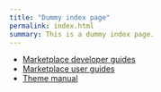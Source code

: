 ```yaml
---
title: "Dummy index page"
permalink: index.html
summary: This is a dummy index page.
---
```


* [Marketplace developer guides](/docs/marketplace/dev/setup/system-requirements)
* [Marketplace user guides](/docs/marketplace/user/section-1/item-1)
* [Theme manual](get_started)
